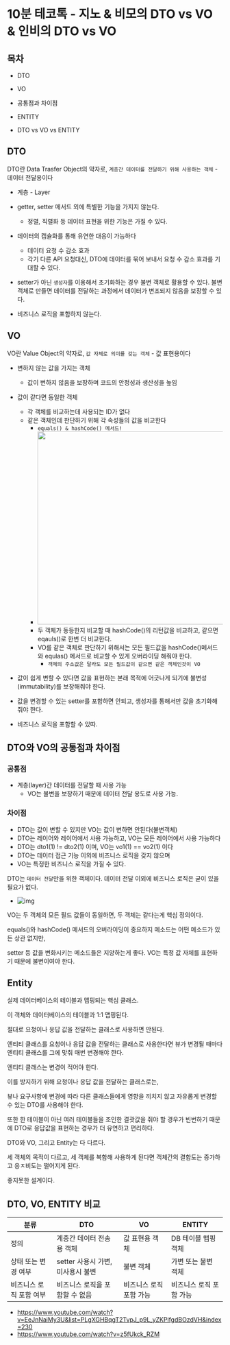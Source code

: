 # 10분 테코톡 - 지노 & 비모의 DTO vs VO & 인비의 DTO vs VO

## 목차

* DTO
* VO
* 공통점과 차이점

* ENTITY
* DTO vs VO vs ENTITY

## DTO

DTO란 Data Trasfer Object의 약자로, `계층간 데이터를 전달하기 위해 사용하는 객체` - 데이터 전달용이다

* 계층 - Layer

* getter, setter 메서드 외에 특별한 기능을 가지지 않는다.
    * 정렬, 직렬화 등 데이터 표현을 위한 기능은 가질 수 있다.
* 데이터의 캡슐화를 통해 유연한 대응이 가능하다
    * 데이터 요청 수 감소 효과
    * 각기 다른 API 요청대신, DTO에 데이터를 묶어 보내서 요청 수 감소 효과를 기대할 수 있다.

* setter가 아닌 `생성자`를 이용해서 초기화하는 경우 불변 객체로 활용할 수 있다. 불변 객체로 만들면 데이터를 전달하는 과정에서 데이터가 변조되지 않음을 보장할 수 있다.
* 비즈니스 로직을 포함하지 않는다.

## VO

VO란 Value Object의 약자로, `값 자체로 의미를 갖는 객체` - 값 표현용이다

* 변하지 않는 값을 가지는 객체
    * 값이 변하지 않음을 보장하며 코드의 안정성과 생산성을 높임
* 값이 같다면 동일한 객체
    * 각 객체를 비교하는데 사용되는 ID가 없다
    * 같은 객체인데 판단하기 위해 각 속성들의 값을 비교한다
        * `equals() & hashCode() 메서드!`
        * <img src ="https://blog.kakaocdn.net/dn/x0mwg/btrJMBhirLQ/jwYdVLqvmlpHjY9B6NQOb0/img.png" width=900 height=450>
        * 두 객체가 동등한지 비교할 때 hashCode()의 리턴값을 비교하고, 같으면 eqauls()로 한번 더 비교한다.
        * VO를 같은 객체로 판단하기 위해서는 모든 필드값을 hashCode()메서드와 equlas() 메서드로 비교할 수 있게 오버라이딩 해줘야 한다.
            * `객체의 주소값은 달라도 모든 필드값이 같으면 같은 객체인것이 VO`

* 값이 쉽게 변할 수 있다면 값을 표현하는 본래 목적에 어긋나게 되기에 불변성(immutability)를 보장해줘야 한다.

* 값을 변경할 수 있는 setter를 포함하면 안되고, 생성자를 통해서만 값을 초기화해줘야 한다.
* 비즈니스 로직을 포함할 수 있따.

## DTO와 VO의 공통점과 차이점

### 공통점

* 계층(layer)간 데이터를 전달할 때 사용 가능
    * VO는 불변을 보장하기 때문에 데이터 전달 용도로 사용 가능.

### 차이점

* DTO는 값이 변할 수 있지만 VO는 값이 변하면 안된다(불변객체)
* DTO는 레이어와 레이어에서 사용 가능하고, VO는 모든 레이어에서 사용 가능하다
* DTO는 dto1(1) != dto2(1) 이며, VO는 vo1(1) == vo2(1) 이다
* DTO는 데이터 접근 기능 이외에 비즈니스 로직을 갖지 않으며
* VO는 특정한 비즈니스 로직을 가질 수 있다.

DTO는 `데이터 전달`만을 위한 객체이다. 데이터 전달 이외에 비즈니스 로직은 굳이 있을 필요가 없다.

* ![img](https://images.velog.io/images/taehee-kim-dev/post/339b65e4-6918-4531-bca1-569fc12f423d/Layers.png)

VO는 두 객체의 모든 필드 값들이 동일하면, 두 객체는 같다는게 핵심 정의이다.

equals()와 hashCode() 메서드의 오버라이딩이 중요하지 메소드는 어떤 메소드가 있든 상관 없지만,

setter 등 값을 변화시키는 메소드들은 지양하는게 좋다. VO는 특정 값 자체를 표현하기 때문에 불변이여야 한다.

## Entity

실제 데이터베이스의 테이블과 맵핑되는 핵심 클래스.

이 객체와 데이터베이스의 테이블과 1:1 맵핑된다.

절대로 요청이나 응답 값을 전달하는 클래스로 사용하면 안된다.

엔티티 클래스를 요청이나 응답 값을 전달하는 클래스로 사용한다면 뷰가 변경될 때마다 엔티티 클래스를 그에 맞춰 매번 변경해야 한다.

엔티티 클래스는 변경이 적어야 한다.

이를 방지하기 위해 요청이나 응답 값을 전달하는 클래스로는,

뷰나 요구사항에 변경에 따라 다른 클래스들에게 영향을 끼치지 않고 자유롭게 변경할 수 있는 DTO를 사용해야 한다.

또한 한 테이블이 아닌 여러 테이블들을 조인한 결괏값을 줘야 할 경우가 빈번하기 때문에 DTO로 응답값을 표현하는 경우가 더 유연하고 편리하다.

DTO와 VO, 그리고 Entity는 다 다르다.

세 객체의 목적이 다르고, 세 객체를 복합해 사용하게 된다면 객체간의 결합도는 증가하고 응ㅈ비도는 떨어지게 된다.

좋지못한 설계이다.

## DTO, VO, ENTITY 비교

| 분류                    | DTO                               | VO                      | ENTITY                  |
| ----------------------- | --------------------------------- | ----------------------- | ----------------------- |
| 정의                    | 계층간 데이터 전송용 객체         | 값 표현용 객체          | DB 테이블 맵핑 객체     |
| 상태 또는 변경 여부     | setter 사용시 가변, 미사용시 불변 | 불변 객체               | 가변 또는 불변 객체     |
| 비즈니스 로직 포함 여부 | 비즈니스 로직을 포함할 수 없음    | 비즈니스 로직 포함 가능 | 비즈니스 로직 포함 가능 |

* https://www.youtube.com/watch?v=EeJnNaiMy3U&list=PLgXGHBqgT2TvpJ_p9L_yZKPifgdBOzdVH&index=230
* https://www.youtube.com/watch?v=z5fUkck_RZM